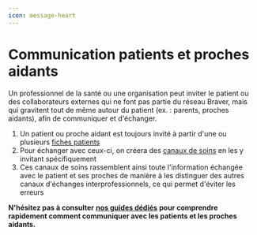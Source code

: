```yaml
---
icon: message-heart
---
```


# Communication patients et proches aidants

Un professionnel de la santé ou une organisation peut inviter le patient ou des collaborateurs externes qui ne font pas partie du réseau Braver, mais qui gravitent tout de même autour du patient (ex. : parents, proches aidants), afin de communiquer et d'échanger.

1. Un patient ou proche aidant est toujours invité à partir d'une ou plusieurs [fiches patients](fiches-patients.md)
2. Pour échanger avec ceux-ci, on créera des [canaux de soins](canaux-de-soins.md) en les y invitant spécifiquement
3. Ces canaux de soins rassemblent ainsi toute l'information échangée avec le patient et ses proches de manière à les distinguer des autres canaux d'échanges interprofessionnels, ce qui permet d'éviter les erreurs

**N'hésitez pas à consulter** [**nos guides dédiés**](https://support.braver.net/guides/pour-les-professionnels/communication-patients-et-proche-aidants) **pour comprendre rapidement comment communiquer avec les patients et les proches aidants.**
